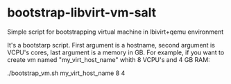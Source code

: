 # bootstrap-libvirt-vm-salt
Simple script for bootstrapping virtual machine in lbivirt+qemu environment

It's a bootstarp script. First argument is a hostname, second argument is VCPU's cores, last argument is a memory in GB. For example, if you want to create vm named "my_virt_host_name" whith 8 VCPU's and 4 GB RAM:

./bootstrap_vm.sh my_virt_host_name 8 4
